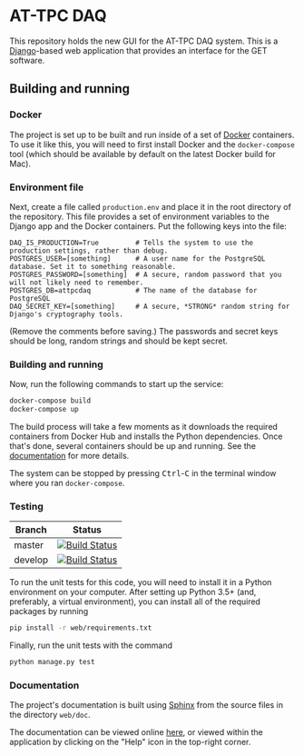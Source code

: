 # AT-TPC DAQ

This repository holds the new GUI for the AT-TPC DAQ system. This is a [Django](https://www.djangoproject.com/)-based 
web application that provides an interface for the GET software. 

## Building and running

### Docker

The project is set up to be built and run inside of a set of [Docker](https://www.docker.com/) containers. To use it like this,
you will need to first install Docker and the `docker-compose` tool (which should be available by default on the latest
Docker build for Mac). 

### Environment file

Next, create a file called `production.env` and place it in the root directory of the repository. This file provides a set 
of environment variables to the Django app and the Docker containers. Put the following keys into the file:

```
DAQ_IS_PRODUCTION=True         # Tells the system to use the production settings, rather than debug.
POSTGRES_USER=[something]      # A user name for the PostgreSQL database. Set it to something reasonable.
POSTGRES_PASSWORD=[something]  # A secure, random password that you will not likely need to remember.
POSTGRES_DB=attpcdaq           # The name of the database for PostgreSQL
DAQ_SECRET_KEY=[something]     # A secure, *STRONG* random string for Django's cryptography tools.
```
    
(Remove the comments before saving.) The passwords and secret keys should be long, random
strings and should be kept secret.

### Building and running

Now, run the following commands to start up the service:

```bash
docker-compose build
docker-compose up
```
    
The build process will take a few moments as it downloads the required containers from Docker Hub and installs the Python
dependencies. Once that's done, several containers should be up and running. See the [documentation][docs] for more details.

The system can be stopped by pressing <kbd>Ctrl</kbd>-<kbd>C</kbd> in the terminal window where you ran `docker-compose`.

### Testing

| Branch  | Status  |
|---------|---------|
| master  | [![Build Status](https://travis-ci.org/ATTPC/attpc-daq.svg?branch=master)](https://travis-ci.org/ATTPC/attpc-daq)  |
| develop | [![Build Status](https://travis-ci.org/ATTPC/attpc-daq.svg?branch=develop)](https://travis-ci.org/ATTPC/attpc-daq) |

To run the unit tests for this code, you will need to install it in a Python environment on your computer. After setting up
Python 3.5+ (and, preferably, a virtual environment), you can install all of the required packages by running

```bash
pip install -r web/requirements.txt
```

Finally, run the unit tests with the command

```bash
python manage.py test
```

### Documentation

The project's documentation is built using [Sphinx](http://www.sphinx-doc.org/) from the source files in the directory `web/doc`.

The documentation can be viewed online [here][docs], or viewed within the application by clicking on the "Help" icon in the top-right corner.

[docs]: http://attpc-daq.readthedocs.io/